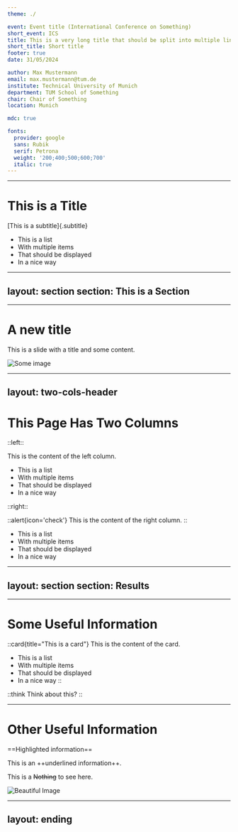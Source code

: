 ```yaml
---
theme: ./

event: Event title (International Conference on Something)
short_event: ICS
title: This is a very long title that should be split into multiple lines
short_title: Short title
footer: true
date: 31/05/2024

author: Max Mustermann
email: max.mustermann@tum.de
institute: Technical University of Munich
department: TUM School of Something
chair: Chair of Something
location: Munich

mdc: true

fonts:
  provider: google
  sans: Rubik
  serif: Petrona
  weight: '200;400;500;600;700'
  italic: true
---
```


---

# This is a Title

[This is a subtitle]{.subtitle}

- This is a list
- With multiple items
- That should be displayed
- In a nice way

---
layout: section
section: This is a Section
---

---

# A new title

This is a <Marker color='orange'>slide</Marker> with a title and some content.

<img src="https://cover.sli.dev" alt="Some image" class="w-120" />

---
layout: two-cols-header
---

# This Page Has Two Columns

::left::

This is the content of the left column.

- This is a list
- With multiple items
- That should be displayed
- In a nice way

::right::

::alert{icon='check'}
This is the content of the right column.
::

- This is a list
- With multiple items
- That should be displayed
- In a nice way

---
layout: section
section: Results
---

---

# Some Useful Information

::card{title="This is a card"}
This is the content of the card.

- This is a list
- With multiple items
- That should be displayed
- In a nice way
::

::think
Think about this?
::

---

# Other Useful Information

==Highlighted information==

This is an ++underlined information++.

This is a ~~Nothing~~ to see here.

<Image src="https://cover.sli.dev" alt="Beautiful Image" figureClass="w-80" />

---
layout: ending
---
